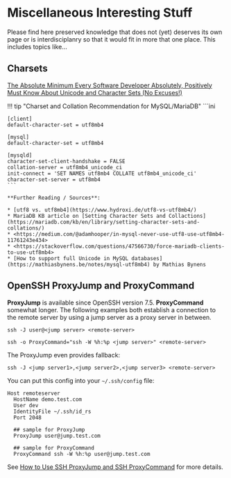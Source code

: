 # Miscellaneous Interesting Stuff

Please find here preserved knowledge that does not (yet) deserves its own page
or is interdisciplanry so that it would fit in more that one place. This includes
topics like...

## Charsets

[The Absolute Minimum Every Software Developer Absolutely, Positively Must Know About Unicode and Character Sets (No Excuses!)](https://www.joelonsoftware.com/2003/10/08/the-absolute-minimum-every-software-developer-absolutely-positively-must-know-about-unicode-and-character-sets-no-excuses/)

!!! tip "Charset and Collation Recommendation for MySQL/MariaDB"
    ```ini

    [client]
    default-character-set = utf8mb4

    [mysql]
    default-character-set = utf8mb4

    [mysqld]
    character-set-client-handshake = FALSE
    collation-server = utf8mb4_unicode_ci
    init-connect = 'SET NAMES utf8mb4 COLLATE utf8mb4_unicode_ci'
    character-set-server = utf8mb4
    ```

    **Further Reading / Sources**:

    * [utf8 vs. utf8mb4](https://www.hydroxi.de/utf8-vs-utf8mb4/)
    * MariaDB KB article on [Setting Character Sets and Collactions](https://mariadb.com/kb/en/library/setting-character-sets-and-collations/)
    * <https://medium.com/@adamhooper/in-mysql-never-use-utf8-use-utf8mb4-11761243e434>
    * <https://stackoverflow.com/questions/47566730/force-mariadb-clients-to-use-utf8mb4>
    * [How to support full Unicode in MySQL databases](https://mathiasbynens.be/notes/mysql-utf8mb4) by Mathias Bynens

## OpenSSH ProxyJump and ProxyCommand

**ProxyJump** is available since OpenSSH version 7.5. **ProxyCommand** somewhat
longer. The following examples both establish a connection to the remote server
by using a jump server as a proxy server in between.

    ssh -J user@<jump server> <remote-server>

    ssh -o ProxyCommand="ssh -W %h:%p <jump server>" <remote-server>

The ProxyJump even provides fallback:

    ssh -J <jump server1>,<jump server2>,<jump server3> <remote-server>

You can put this config into your `~/.ssh/config` file:

    Host remoteserver
      HostName demo.test.com
      User dev
      IdentityFile ~/.ssh/id_rs
      Port 2048

      ## sample for ProxyJump
      ProxyJump user@jump.test.com

      ## sample for ProxyCommand
      ProxyCommand ssh -W %h:%p user@jump.test.com

See [How to Use SSH ProxyJump and SSH ProxyCommand](https://goteleport.com/blog/ssh-proxyjump-ssh-proxycommand/)
for more details.
